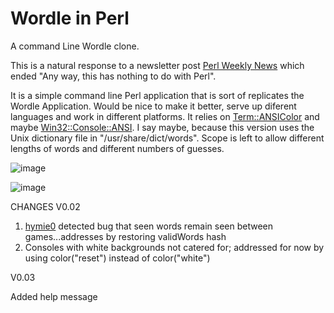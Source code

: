 # Wordle in Perl

A command Line Wordle clone.

This is a natural response to a newsletter post [Perl Weekly News](https://perlweekly.com/archive/549.html) which ended "Any way, this has nothing to do with Perl".

It is a simple command line Perl application that is sort of replicates the Wordle Application. Would be nice to make it better, serve up diferent languages and work in different platforms. It relies on [Term::ANSIColor](https://metacpan.org/pod/Term::ANSIColor) and maybe [Win32::Console::ANSI](https://metacpan.org/release/JLMOREL/Win32-Console-ANSI-1.11/view/lib/Win32/Console/ANSI.pm).  I say maybe, because this version uses the Unix dictionary file in "/usr/share/dict/words".  Scope is left to allow different lengths of words and different numbers of guesses.


![image](https://user-images.githubusercontent.com/34284663/152206350-da263af5-95ea-4ac4-8656-c8e0dce19a22.png)

![image](https://user-images.githubusercontent.com/34284663/152414078-e5926719-e001-4eef-8ba0-549a93f38156.png)

CHANGES
V0.02
1) [hymie0](https://github.com/saiftynet/Wordle/issues?q=is%3Aissue+is%3Aopen+author%3Ahymie0) detected bug that seen words remain seen between games...addresses by restoring validWords hash
2) Consoles with white backgrounds not catered for; addressed for now by using color("reset") instead of color("white")

V0.03

Added help message
